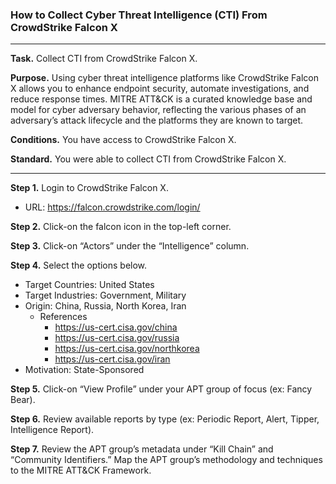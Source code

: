 ### How to Collect Cyber Threat Intelligence (CTI) From CrowdStrike Falcon X

---

**Task.** Collect CTI from CrowdStrike Falcon X. 

**Purpose.** Using cyber threat intelligence platforms like CrowdStrike Falcon X allows you to enhance endpoint security, automate investigations, and reduce response times. MITRE ATT&CK is a curated knowledge base and model for cyber adversary behavior, reflecting the various phases of an adversary’s attack lifecycle and the platforms they are known to target.

**Conditions.** You have access to CrowdStrike Falcon X. 

**Standard.** You were able to collect CTI from CrowdStrike Falcon X.  

---

**Step 1.** Login to CrowdStrike Falcon X. 
* URL: https://falcon.crowdstrike.com/login/  

**Step 2.** Click-on the falcon icon in the top-left corner. 

**Step 3.** Click-on “Actors” under the “Intelligence” column. 

**Step 4.** Select the options below.
* Target Countries: United States
* Target Industries: Government, Military
* Origin: China, Russia, North Korea, Iran
  * References
    * https://us-cert.cisa.gov/china
    * https://us-cert.cisa.gov/russia
    * https://us-cert.cisa.gov/northkorea
    * https://us-cert.cisa.gov/iran 
* Motivation: State-Sponsored

**Step 5.** Click-on “View Profile” under your APT group of focus (ex: Fancy Bear). 

**Step 6.** Review available reports by type (ex: Periodic Report, Alert, Tipper, Intelligence Report). 

**Step 7.** Review the APT group’s metadata under “Kill Chain” and “Community Identifiers.” Map the APT group’s methodology and techniques to the MITRE ATT&CK Framework.
